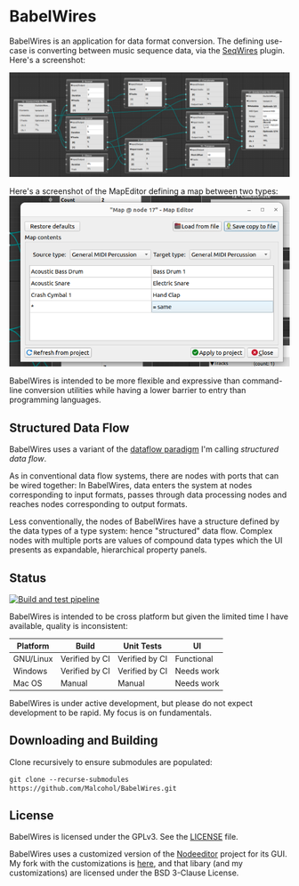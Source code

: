 # BabelWires

BabelWires is an application for data format conversion.
The defining use-case is converting between music sequence data, via the [SeqWires](https://github.com/Malcohol/SeqWires) plugin.
Here's a screenshot:

![Screenshot showing several nodes wired together](Docs/screenshot.png "SeqWires screenshot showing several nodes wired together")

Here's a screenshot of the MapEditor defining a map between two types:
![Screenshot showing the MapEditor](Docs/mapEditor.png "Screenshot of the MapEditor")

BabelWires is intended to be more flexible and expressive than command-line conversion utilities while having a lower barrier to entry than programming languages.

## Structured Data Flow

BabelWires uses a variant of the [dataflow paradigm](https://en.wikipedia.org/wiki/Dataflow_programming) I'm calling _structured data flow_.

As in conventional data flow systems, there are nodes with ports that can be wired together: In BabelWires, data enters the system at nodes corresponding to input formats, passes through data processing nodes and reaches nodes corresponding to output formats.

Less conventionally, the nodes of BabelWires have a structure defined by the data types of a type system: hence "structured" data flow.
Complex nodes with multiple ports are values of compound data types
which the UI presents as expandable, hierarchical property panels.

## Status

[![Build and test pipeline](https://github.com/Malcohol/BabelWires/actions/workflows/ci.yml/badge.svg)](https://github.com/Malcohol/BabelWires/actions/workflows/ci.yml)

BabelWires is intended to be cross platform but given the limited time I have available, quality is inconsistent:

| Platform | Build | Unit Tests | UI |
| -------- | --- | --- | --- | 
| GNU/Linux | Verified by CI | Verified by CI | Functional |
| Windows | Verified by CI | Verified by CI | Needs work |
| Mac OS | Manual | Manual | Needs work |

BabelWires is under active development, but please do not expect development to be rapid.
My focus is on fundamentals.

## Downloading and Building

Clone recursively to ensure submodules are populated:

```
git clone --recurse-submodules https://github.com/Malcohol/BabelWires.git
```

## License

BabelWires is licensed under the GPLv3.
See the [LICENSE](LICENSE) file.

BabelWires uses a customized version of the [Nodeeditor](https://github.com/paceholder/nodeeditor) project for its GUI.
My fork with the customizations is [here](https://github.com/Malcohol/nodeeditor), and that libary (and my customizations) are licensed under the BSD 3-Clause License.

